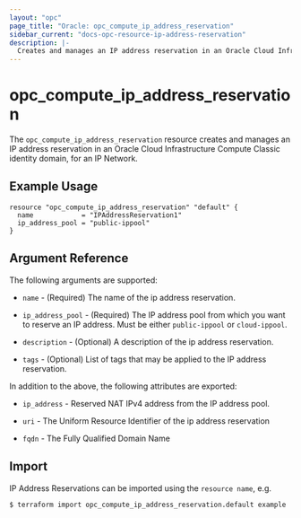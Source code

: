 ```yaml
---
layout: "opc"
page_title: "Oracle: opc_compute_ip_address_reservation"
sidebar_current: "docs-opc-resource-ip-address-reservation"
description: |-
  Creates and manages an IP address reservation in an Oracle Cloud Infrastructure Compute Classic identity domain for an IP Network.
---
```


# opc\_compute\_ip\_address\_reservation

The ``opc_compute_ip_address_reservation`` resource creates and manages an IP address reservation in an Oracle Cloud Infrastructure Compute Classic identity domain, for an IP Network.

## Example Usage

```hcl
resource "opc_compute_ip_address_reservation" "default" {
  name            = "IPAddressReservation1"
  ip_address_pool = "public-ippool"
}
```

## Argument Reference

The following arguments are supported:

* `name` - (Required) The name of the ip address reservation.

* `ip_address_pool` - (Required) The IP address pool from which you want to reserve an IP address. Must be either `public-ippool` or `cloud-ippool`.

* `description` - (Optional) A description of the ip address reservation.

* `tags` - (Optional) List of tags that may be applied to the IP address reservation.

In addition to the above, the following attributes are exported:

* `ip_address` - Reserved NAT IPv4 address from the IP address pool.

* `uri` - The Uniform Resource Identifier of the ip address reservation

* `fqdn` - The Fully Qualified Domain Name

## Import

IP Address Reservations can be imported using the `resource name`, e.g.

```shell
$ terraform import opc_compute_ip_address_reservation.default example
```
